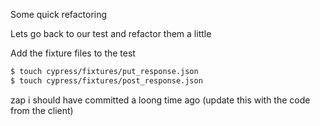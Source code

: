 
Some quick refactoring

Lets go back to our test and refactor them a little

Add the fixture files to the test

```bash
$ touch cypress/fixtures/put_response.json
$ touch cypress/fixtures/post_response.json
```

zap i should have committed a loong time ago
(update this with the code from the client)